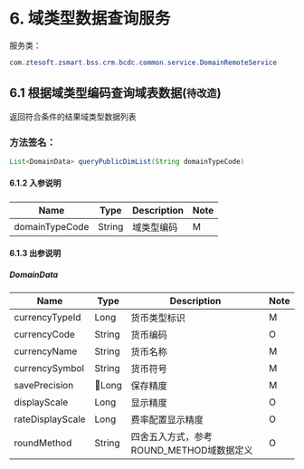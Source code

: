 # 6. 域类型数据查询服务
服务类：
```java
com.ztesoft.zsmart.bss.crm.bcdc.common.service.DomainRemoteService
```
## 6.1 根据域类型编码查询域表数据(`待改造`)
返回符合条件的结果域类型数据列表
### 方法签名：
```java
List<DomainData> queryPublicDimList(String domainTypeCode)
```
#### 6.1.2 入参说明
##### 
| Name | Type | Description | Note |
| ---- | ---- | ----------- | ---- |
| domainTypeCode | String | 域类型编码 | M |


#### 6.1.3 出参说明
##### DomainData
| Name | Type | Description | Note |
| ---- | ---- | ----------- | ---- |
| currencyTypeId | Long | 货币类型标识 | M |
| currencyCode | String | 货币编码 | O |
| currencyName | String | 货币名称 | M |
| currencySymbol | String | 货币符号 | M |
| savePrecision | Long | 保存精度 | M |
| displayScale | Long | 显示精度 | O |
| rateDisplayScale | Long | 费率配置显示精度 | O |
| roundMethod | String | 四舍五入方式，参考ROUND_METHOD域数据定义 | O |
